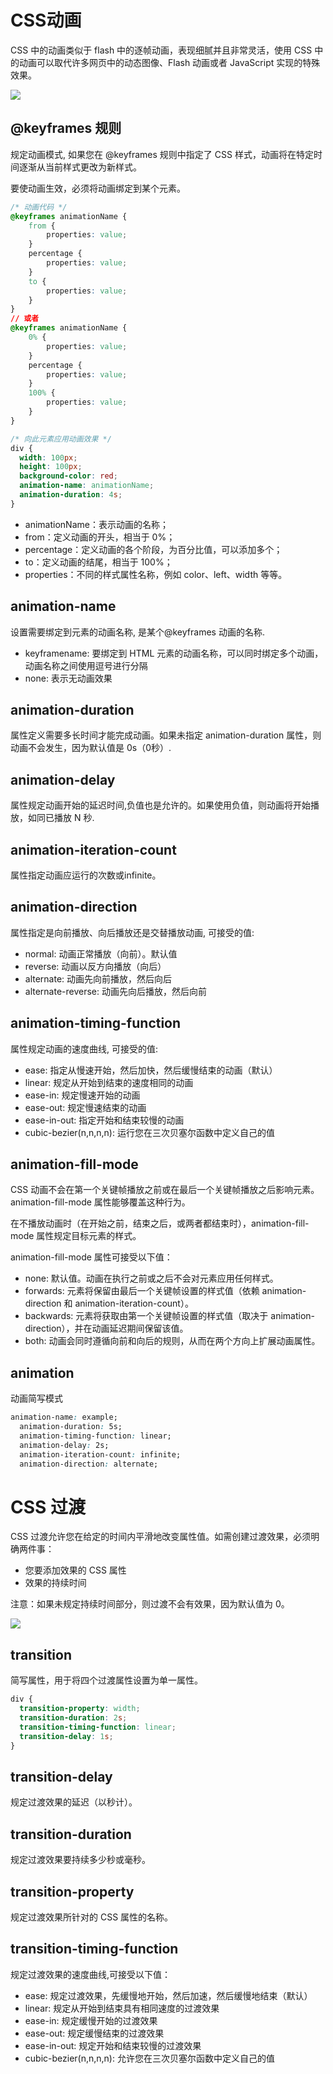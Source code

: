 # CSS动画

CSS 中的动画类似于 flash 中的逐帧动画，表现细腻并且非常灵活，使用 CSS 中的动画可以取代许多网页中的动态图像、Flash 动画或者 JavaScript 实现的特殊效果。


![](./images/CSS-动画.png)

## @keyframes 规则

规定动画模式, 如果您在 @keyframes 规则中指定了 CSS 样式，动画将在特定时间逐渐从当前样式更改为新样式。

要使动画生效，必须将动画绑定到某个元素。

```css
/* 动画代码 */
@keyframes animationName {
	from {
		properties: value;
	}
	percentage {
		properties: value;
	}
	to {
		properties: value;
	}
}
// 或者
@keyframes animationName {
	0% {
		properties: value;
	}
	percentage {
		properties: value;
	}
	100% {
		properties: value;
	}
}

/* 向此元素应用动画效果 */
div {
  width: 100px;
  height: 100px;
  background-color: red;
  animation-name: animationName;
  animation-duration: 4s;
}
```
* animationName：表示动画的名称；
* from：定义动画的开头，相当于 0%；
* percentage：定义动画的各个阶段，为百分比值，可以添加多个；
* to：定义动画的结尾，相当于 100%；
* properties：不同的样式属性名称，例如 color、left、width 等等。

## animation-name

设置需要绑定到元素的动画名称, 是某个@keyframes 动画的名称.

* keyframename:	要绑定到 HTML 元素的动画名称，可以同时绑定多个动画，动画名称之间使用逗号进行分隔
* none:	表示无动画效果

## animation-duration

属性定义需要多长时间才能完成动画。如果未指定 animation-duration 属性，则动画不会发生，因为默认值是 0s（0秒）.

## animation-delay

属性规定动画开始的延迟时间,负值也是允许的。如果使用负值，则动画将开始播放，如同已播放 N 秒.

## animation-iteration-count 

属性指定动画应运行的次数或infinite。

## animation-direction 

属性指定是向前播放、向后播放还是交替播放动画, 可接受的值: 

* normal: 动画正常播放（向前）。默认值
* reverse: 动画以反方向播放（向后）
* alternate: 动画先向前播放，然后向后
* alternate-reverse: 动画先向后播放，然后向前

## animation-timing-function 

属性规定动画的速度曲线, 可接受的值: 

* ease: 指定从慢速开始，然后加快，然后缓慢结束的动画（默认）
* linear: 规定从开始到结束的速度相同的动画
* ease-in: 规定慢速开始的动画
* ease-out: 规定慢速结束的动画
* ease-in-out: 指定开始和结束较慢的动画
* cubic-bezier(n,n,n,n): 运行您在三次贝塞尔函数中定义自己的值

## animation-fill-mode

CSS 动画不会在第一个关键帧播放之前或在最后一个关键帧播放之后影响元素。animation-fill-mode 属性能够覆盖这种行为。

在不播放动画时（在开始之前，结束之后，或两者都结束时），animation-fill-mode 属性规定目标元素的样式。

animation-fill-mode 属性可接受以下值：

* none: 默认值。动画在执行之前或之后不会对元素应用任何样式。
* forwards: 元素将保留由最后一个关键帧设置的样式值（依赖 animation-direction 和 animation-iteration-count）。
* backwards: 元素将获取由第一个关键帧设置的样式值（取决于 animation-direction），并在动画延迟期间保留该值。
* both: 动画会同时遵循向前和向后的规则，从而在两个方向上扩展动画属性。

## animation

动画简写模式

```css
animation-name: example;
  animation-duration: 5s;
  animation-timing-function: linear;
  animation-delay: 2s;
  animation-iteration-count: infinite;
  animation-direction: alternate;
```


# CSS 过渡

CSS 过渡允许您在给定的时间内平滑地改变属性值。如需创建过渡效果，必须明确两件事：

* 您要添加效果的 CSS 属性
* 效果的持续时间

注意：如果未规定持续时间部分，则过渡不会有效果，因为默认值为 0。

![](./images/CSS-过渡.png)

## transition	

简写属性，用于将四个过渡属性设置为单一属性。

```css
div {
  transition-property: width;
  transition-duration: 2s;
  transition-timing-function: linear;
  transition-delay: 1s;
}
```

## transition-delay	

规定过渡效果的延迟（以秒计）。

## transition-duration	

规定过渡效果要持续多少秒或毫秒。

## transition-property	

规定过渡效果所针对的 CSS 属性的名称。

## transition-timing-function	

规定过渡效果的速度曲线,可接受以下值：

* ease: 规定过渡效果，先缓慢地开始，然后加速，然后缓慢地结束（默认）
* linear: 规定从开始到结束具有相同速度的过渡效果
* ease-in: 规定缓慢开始的过渡效果
* ease-out: 规定缓慢结束的过渡效果
* ease-in-out: 规定开始和结束较慢的过渡效果
* cubic-bezier(n,n,n,n): 允许您在三次贝塞尔函数中定义自己的值